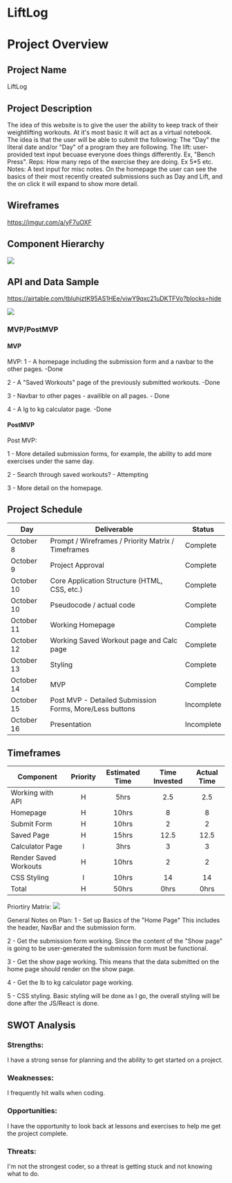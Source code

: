 # LiftLog

# Project Overview

## Project Name

LiftLog

## Project Description

The idea of this website is to give the user the ability to keep track of their weightlifting workouts. At it's most basic it will act as a virtual notebook. The idea is that the user will be able to submit the following:
The "Day" the literal date and/or "Day" of a program they are following.
The lift: user-provided text input becuase everyone does things differently. Ex, "Bench Press".
Reps: How many reps of the exercise they are doing. Ex 5\*5 etc.
Notes: A text input for misc notes.
On the homepage the user can see the basics of their most recently created submissions such as Day and Lift, and the on click it will expand to show more detail.

## Wireframes

https://imgur.com/a/yF7uOXF

## Component Hierarchy

![](https://i.imgur.com/WHMkfnF.png)

## API and Data Sample

https://airtable.com/tbluhjztK95AS1HEe/viwY9qxc21uDKTFVo?blocks=hide

![](https://i.imgur.com/bDI4VZs.png)

### MVP/PostMVP

#### MVP

MVP:
1 - A homepage including the submission form and a navbar to the other pages. -Done

2 - A "Saved Workouts" page of the previously submitted workouts. -Done

3 - Navbar to other pages - availible on all pages. - Done

4 - A lg to kg calculator page. -Done

#### PostMVP

Post MVP:

1 - More detailed submission forms, for example, the ability to add more exercises under the same day.

2 - Search through saved workouts? - Attempting

3 - More detail on the homepage.

## Project Schedule

| Day        | Deliverable                                             | Status     |
| ---------- | ------------------------------------------------------- | ---------- |
| October 8  | Prompt / Wireframes / Priority Matrix / Timeframes      | Complete   |
| October 9  | Project Approval                                        | Complete   |
| October 10 | Core Application Structure (HTML, CSS, etc.)            | Complete   |
| October 10 | Pseudocode / actual code                                | Complete   |
| October 11 | Working Homepage                                        | Complete   |
| October 12 | Working Saved Workout page and Calc page                | Complete   |
| October 13 | Styling                                                 | Complete   |
| October 14 | MVP                                                     | Complete   |
| October 15 | Post MVP - Detailed Submission Forms, More/Less buttons | Incomplete |
| October 16 | Presentation                                            | Incomplete |

## Timeframes

| Component             | Priority | Estimated Time | Time Invested | Actual Time |
| --------------------- | :------: | :------------: | :-----------: | :---------: |
| Working with API      |    H     |      5hrs      |      2.5      |     2.5     |
| Homepage              |    H     |     10hrs      |       8       |      8      |
| Submit Form           |    H     |     10hrs      |       2       |      2      |
| Saved Page            |    H     |     15hrs      |     12.5      |    12.5     |
| Calculator Page       |    l     |      3hrs      |       3       |      3      |
| Render Saved Workouts |    H     |     10hrs      |       2       |      2      |
| CSS Styling           |    l     |     10hrs      |      14       |     14      |
| Total                 |    H     |     50hrs      |     0hrs      |    0hrs     |

Priortiry Matrix:
![](https://i.imgur.com/COaiIzy.png)

General Notes on Plan:
1 - Set up Basics of the "Home Page" This includes the header, NavBar and the submission form.

2 - Get the submission form working. Since the content of the "Show page" is going to be user-generated the submission form must be functional.

3 - Get the show page working. This means that the data submitted on the home page should render on the show page.

4 - Get the lb to kg calculator page working.

5 - CSS styling. Basic styling will be done as I go, the overall styling will be done after the JS/React is done.

## SWOT Analysis

### Strengths:

I have a strong sense for planning and the ability to get started on a project.

### Weaknesses:

I frequently hit walls when coding.

### Opportunities:

I have the opportunity to look back at lessons and exercises to help me get the project complete.

### Threats:

I'm not the strongest coder, so a threat is getting stuck and not knowing what to do.

